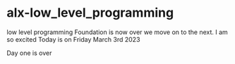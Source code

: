 # alx-low_level_programming
low level programming
Foundation is now over we move on to the next. I am so excited 
Today is on Friday March 3rd 2023

Day one is over 
